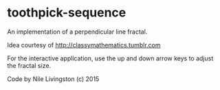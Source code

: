 # toothpick-sequence
An implementation of a perpendicular line fractal.

Idea courtesy of http://classymathematics.tumblr.com

For the interactive application, use the up and down arrow keys to adjust the fractal size.

Code by Nile Livingston (c) 2015
